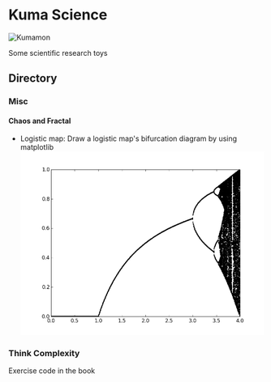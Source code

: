 
# Kuma Science
![Kumamon](http://www.oyatsubreak.com/wp-content/uploads/2013/09/20130222_184738.gif)

Some scientific research toys

## Directory

### Misc

#### Chaos and Fractal

- Logistic map: Draw a logistic map's bifurcation diagram by using matplotlib
  ![Image](https://github.com/kumasento/scikuma/blob/master/misc/logistic.png)

### Think Complexity

Exercise code in the book
